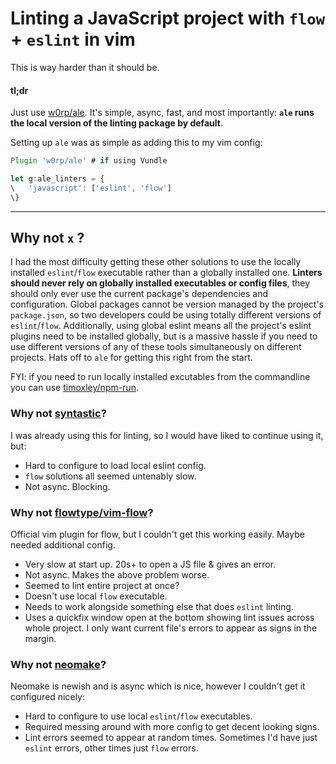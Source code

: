 # Linting a JavaScript project with `flow` + `eslint` in vim

This is way harder than it should be. 

#### tl;dr

Just use [w0rp/ale](https://github.com/w0rp/ale). It's simple, async, fast, and most importantly: **`ale` runs the local version of the linting package by default**.

Setting up `ale` was as simple as adding this to my vim config:

```js
Plugin 'w0rp/ale' # if using Vundle

let g:ale_linters = {
\   'javascript': ['eslint', 'flow']
\}
```

----

## Why not `x` ?

I had the most difficulty getting these other solutions to use the locally installed `eslint`/`flow` executable rather than a globally installed one. **Linters should never rely on globally installed executables or config files**, they should only ever use the current package's dependencies and configuration. Global packages cannot be version managed by the project's `package.json`, so two developers could be using totally different versions of `eslint`/`flow`. Additionally, using global eslint means all the project's eslint plugins need to be installed globally, but is a massive hassle if you need to use different versions of any of these tools simultaneously on different projects. Hats off to `ale` for getting this right from the start.

FYI: if you need to run locally installed excutables from the commandline you can use [timoxley/npm-run](https://github.com/timoxley/npm-run).

### Why not [syntastic](https://github.com/vim-syntastic/syntastic)?

I was already using this for linting, so I would have liked to continue using it, but:

* Hard to configure to load local eslint config.
* `flow` solutions all seemed untenably slow.
* Not async. Blocking.

### Why not [flowtype/vim-flow](https://github.com/flowtype/vim-flow)?

Official vim plugin for flow, but I couldn't get this working easily. Maybe needed additional config.

* Very slow at start up. 20s+ to open a JS file & gives an error.
* Not async. Makes the above problem worse.
* Seemed to lint entire project at once?
* Doesn't use local `flow` executable.
* Needs to work alongside something else that does `eslint` linting.
* Uses a quickfix window open at the bottom showing lint issues across whole project. I only want current file's errors to appear as signs in the margin.

### Why not [neomake](https://github.com/neomake/neomake)?

Neomake is newish and is async which is nice, however I couldn't get it configured nicely:

* Hard to configure to use local `eslint`/`flow` executables.
* Required messing around with more config to get decent looking signs.
* Lint errors seemed to appear at random times. Sometimes I'd have just `eslint` errors, other times just `flow` errors.
